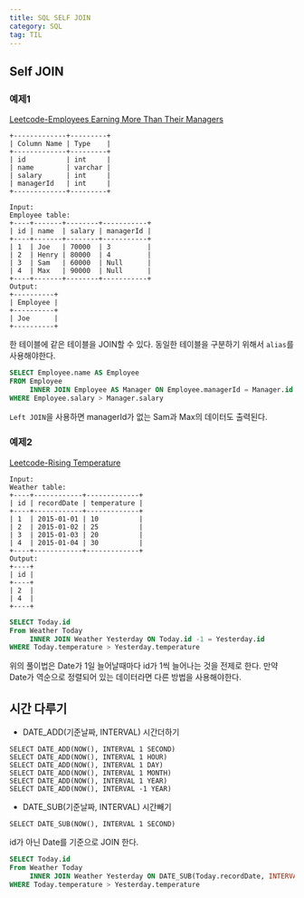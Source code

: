 ```yaml
---
title: SQL SELF JOIN 
category: SQL
tag: TIL
---
```


## Self JOIN

### 예제1

[Leetcode-Employees Earning More Than Their Managers](https://leetcode.com/problems/employees-earning-more-than-their-managers/)

```
+-------------+---------+
| Column Name | Type    |
+-------------+---------+
| id          | int     |
| name        | varchar |
| salary      | int     |
| managerId   | int     |
+-------------+---------+

Input: 
Employee table:
+----+-------+--------+-----------+
| id | name  | salary | managerId |
+----+-------+--------+-----------+
| 1  | Joe   | 70000  | 3         |
| 2  | Henry | 80000  | 4         |
| 3  | Sam   | 60000  | Null      |
| 4  | Max   | 90000  | Null      |
+----+-------+--------+-----------+
Output: 
+----------+
| Employee |
+----------+
| Joe      |
+----------+
```

한 테이블에 같은 테이블을 JOIN할 수 있다. 동일한 테이블을 구분하기 위해서 `alias`를 사용해야한다.

```sql
SELECT Employee.name AS Employee
FROM Employee
	 INNER JOIN Employee AS Manager ON Employee.managerId = Manager.id
WHERE Employee.salary > Manager.salary
```

`Left JOIN`을 사용하면 managerId가 없는 Sam과 Max의 데이터도 출력된다.

### 예제2

[Leetcode-Rising Temperature](https://leetcode.com/problems/rising-temperature/)

```
Input: 
Weather table:
+----+------------+-------------+
| id | recordDate | temperature |
+----+------------+-------------+
| 1  | 2015-01-01 | 10          |
| 2  | 2015-01-02 | 25          |
| 3  | 2015-01-03 | 20          |
| 4  | 2015-01-04 | 30          |
+----+------------+-------------+
Output: 
+----+
| id |
+----+
| 2  |
| 4  |
+----+
```

```sql
SELECT Today.id
From Weather Today
     INNER JOIN Weather Yesterday ON Today.id -1 = Yesterday.id
WHERE Today.temperature > Yesterday.temperature
```

위의 풀이법은 Date가 1일 늘어날때마다 id가 1씩 늘어나는 것을 전제로 한다. 만약 Date가 역순으로 정렬되어 있는 데이터라면 다른 방법을 사용해야한다.


## 시간 다루기

- DATE_ADD(기준날짜, INTERVAL) 시간더하기
```
SELECT DATE_ADD(NOW(), INTERVAL 1 SECOND)
SELECT DATE_ADD(NOW(), INTERVAL 1 HOUR)
SELECT DATE_ADD(NOW(), INTERVAL 1 DAY)
SELECT DATE_ADD(NOW(), INTERVAL 1 MONTH)
SELECT DATE_ADD(NOW(), INTERVAL 1 YEAR)
SELECT DATE_ADD(NOW(), INTERVAL -1 YEAR)
```
- DATE_SUB(기준날짜, INTERVAL) 시간빼기
```
SELECT DATE_SUB(NOW(), INTERVAL 1 SECOND)
```
id가 아닌 Date를 기준으로 JOIN 한다.

```sql
SELECT Today.id
From Weather Today
     INNER JOIN Weather Yesterday ON DATE_SUB(Today.recordDate, INTERVAL 1 DAY) = Yesterday.recordDate
WHERE Today.temperature > Yesterday.temperature
```